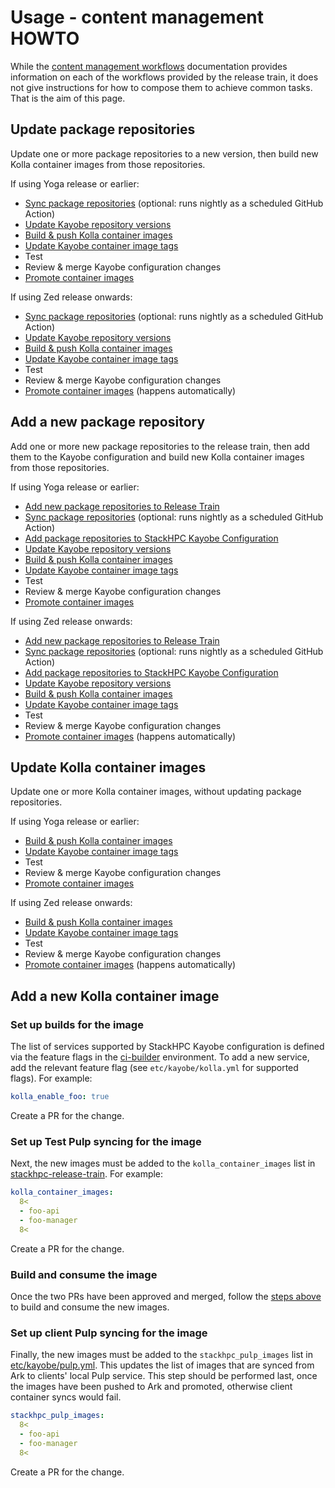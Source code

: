 # Usage - content management HOWTO

While the [content management workflows](content-workflows.md) documentation provides information on each of the workflows provided by the release train, it does not give instructions for how to compose them to achieve common tasks.
That is the aim of this page.

## Update package repositories

Update one or more package repositories to a new version, then build new Kolla container images from those repositories.

If using Yoga release or earlier:

* [Sync package repositories](content-workflows.md#syncing-package-repositories) (optional: runs nightly as a scheduled GitHub Action)
* [Update Kayobe repository versions](content-workflows.md#updating-package-repository-versions-in-kayobe-configuration)
* [Build & push Kolla container images](content-workflows.md#building-container-images)
* [Update Kayobe container image tags](content-workflows.md#updating-container-image-tags-in-kayobe-configuration-yoga-release-and-earlier)
* Test
* Review & merge Kayobe configuration changes
* [Promote container images](content-workflows.md#promoting-container-images-yoga-release-and-earlier)

If using Zed release onwards:

* [Sync package repositories](content-workflows.md#syncing-package-repositories) (optional: runs nightly as a scheduled GitHub Action)
* [Update Kayobe repository versions](content-workflows.md#updating-package-repository-versions-in-kayobe-configuration)
* [Build & push Kolla container images](content-workflows.md#building-container-images)
* [Update Kayobe container image tags](content-workflows.md#updating-container-image-tags-in-kayobe-configuration-zed-release-onwards)
* Test
* Review & merge Kayobe configuration changes
* [Promote container images](content-workflows.md#promoting-container-images-zed-release-onwards) (happens automatically)

## Add a new package repository

Add one or more new package repositories to the release train, then add them to the Kayobe configuration and build new Kolla container images from those repositories.

If using Yoga release or earlier:

* [Add new package repositories to Release Train](content-workflows.md#add-new-package-repositories-to-release-train)
* [Sync package repositories](content-workflows.md#syncing-package-repositories) (optional: runs nightly as a scheduled GitHub Action)
* [Add package repositories to StackHPC Kayobe Configuration](content-workflows.md#adding-package-repositories-in-kayobe-configuration)
* [Update Kayobe repository versions](content-workflows.md#updating-package-repository-versions-in-kayobe-configuration)
* [Build & push Kolla container images](content-workflows.md#building-container-images)
* [Update Kayobe container image tags](content-workflows.md#updating-container-image-tags-in-kayobe-configuration-yoga-release-and-earlier)
* Test
* Review & merge Kayobe configuration changes
* [Promote container images](content-workflows.md#promoting-container-images-yoga-release-and-earlier)

If using Zed release onwards:

* [Add new package repositories to Release Train](content-workflows.md#add-new-package-repositories-to-release-train)
* [Sync package repositories](content-workflows.md#syncing-package-repositories) (optional: runs nightly as a scheduled GitHub Action)
* [Add package repositories to StackHPC Kayobe Configuration](content-workflows.md#adding-package-repositories-in-kayobe-configuration)
* [Update Kayobe repository versions](content-workflows.md#updating-package-repository-versions-in-kayobe-configuration)
* [Build & push Kolla container images](content-workflows.md#building-container-images)
* [Update Kayobe container image tags](content-workflows.md#updating-container-image-tags-in-kayobe-configuration-zed-release-onwards)
* Test
* Review & merge Kayobe configuration changes
* [Promote container images](content-workflows.md#promoting-container-images-zed-release-onwards) (happens automatically)

## Update Kolla container images

Update one or more Kolla container images, without updating package repositories.

If using Yoga release or earlier:

* [Build & push Kolla container images](content-workflows.md#building-container-images)
* [Update Kayobe container image tags](content-workflows.md#updating-container-image-tags-in-kayobe-configuration-yoga-release-and-earlier)
* Test
* Review & merge Kayobe configuration changes
* [Promote container images](content-workflows.md#promoting-container-images-yoga-release-and-earlier)

If using Zed release onwards:

* [Build & push Kolla container images](content-workflows.md#building-container-images)
* [Update Kayobe container image tags](content-workflows.md#updating-container-image-tags-in-kayobe-configuration-zed-release-onwards)
* Test
* Review & merge Kayobe configuration changes
* [Promote container images](content-workflows.md#promoting-container-images-zed-release-onwards) (happens automatically)

## Add a new Kolla container image

### Set up builds for the image

The list of services supported by StackHPC Kayobe configuration is defined via
the feature flags in the
[ci-builder](https://github.com/stackhpc/stackhpc-kayobe-config/blob/stackhpc/wallaby/etc/kayobe/environments/ci-builder/stackhpc-ci.yml)
environment. To add a new service, add the relevant feature flag (see
`etc/kayobe/kolla.yml` for supported flags). For example:

```yaml
kolla_enable_foo: true
```

Create a PR for the change.

### Set up Test Pulp syncing for the image

Next, the new images must be added to the `kolla_container_images` list in
[stackhpc-release-train](
https://github.com/stackhpc/stackhpc-release-train/blob/main/ansible/inventory/group_vars/all/kolla).
For example:

```yaml
kolla_container_images:
  8<
  - foo-api
  - foo-manager
  8<
```

Create a PR for the change.

### Build and consume the image

Once the two PRs have been approved and merged, follow the [steps
above](#update-kolla-container-images) to build and consume the new images.

### Set up client Pulp syncing for the image

Finally, the new images must be added to the `stackhpc_pulp_images` list in [etc/kayobe/pulp.yml](https://github.com/stackhpc/stackhpc-kayobe-config/blob/stackhpc/wallaby/etc/kayobe/pulp.yml).
This updates the list of images that are synced from Ark to clients' local Pulp service.
This step should be performed last, once the images have been pushed to Ark and promoted, otherwise client container syncs would fail.

```yaml
stackhpc_pulp_images:
  8<
  - foo-api
  - foo-manager
  8<
```

Create a PR for the change.
